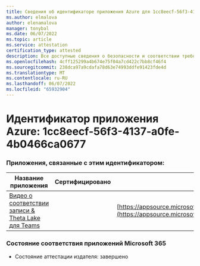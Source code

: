 ```yaml
---
title: Сведения об идентификаторе приложения Azure для 1cc8eecf-56f3-4137-a0fe-4b0466ca0677
ms.author: elmalova
author: elenamalova
manager: tonybal
ms.date: 06/07/2022
ms.topic: article
ms.service: attestation
certification_type: attested
description: Все доступные сведения о безопасности и соответствии требованиям для 1cc8eecf-56f3-4137-a0fe-4b0466ca0677.
ms.openlocfilehash: 4cff125299a4b674e75f04a7cd422c7bb8cf46f4
ms.sourcegitcommit: 238dca97a9cdafa78d63e74993ddfe91423fde4d
ms.translationtype: MT
ms.contentlocale: ru-RU
ms.lasthandoff: 06/07/2022
ms.locfileid: "65932904"
---
```

# <a name="azure-app-id-1cc8eecf-56f3-4137-a0fe-4b0466ca0677"></a>Идентификатор приложения Azure: 1cc8eecf-56f3-4137-a0fe-4b0466ca0677


### <a name="apps-associated-with-this-id"></a>Приложения, связанные с этим идентификатором:
| **Название приложения** | **Сертифицировано** | **Просмотр в AppSource** |
|--------------|---------------|-----------------------|
| [Видео о соответствии записи &amp; Theta Lake для Teams](../forward/thetalake.thetalake_recording_and_compliance_for_teams.md) |  | [https://appsource.microsoft.com/product/office/thetalake.thetalake_recording_and_compliance_for_teams](https://appsource.microsoft.com/product/office/thetalake.thetalake_recording_and_compliance_for_teams) |

### <a name="microsoft-365-app-compliance-status"></a>Состояние соответствия приложений Microsoft 365
- Состояние аттестации издателя: завершено
